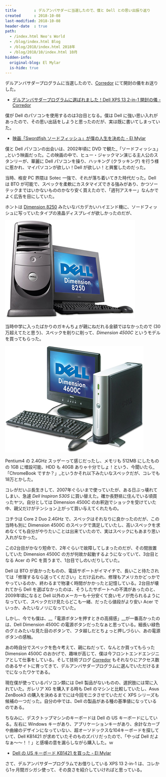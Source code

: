 ```yaml
---
title        : デルアンバサダーに当選したので、僕と Dell との思い出振り返り
created      : 2018-10-08
last-modified: 2018-10-08
header-date  : true
path:
  - /index.html Neo's World
  - /blog/index.html Blog
  - /blog/2018/index.html 2018年
  - /blog/2018/10/index.html 10月
hidden-info:
  original-blog: El Mylar
  is-hide: true
---
```


デルアンバサダープログラムに当選したので、[Corredor](http://neos21.hatenablog.com/) にて開封の儀をお送りした。

- [デルアンバサダープログラムに選ばれました！Dell XPS 13 2-in-1 開封の儀 - Corredor](http://neos21.hatenablog.com/entry/2018/10/07/203609)

僕が Dell のパソコンを使用するのは3台目となる。僕は Dell に強い思い入れがあったので、その思い出話をしようと思ったのだが、実は既に書いてしまっていた。

- [映画「Swordfish ソードフィッシュ」が僕の人生を決めた - El Mylar](http://neos21.hateblo.jp/entry/2017/05/01/173709)

僕と Dell パソコンの出会いは、2002年頃に DVD で観た_「ソードフィッシュ」_という映画だった。この映画の中で、ヒュー・ジャックマン演じる主人公のスタンリーが、華麗に Dell パソコンを操り、ハッキング (クラッキング) を行う様に惹かれ、マイパソコンが欲しい！Dell が欲しい！と興奮したのだった。

当時、格安 PC 界隈は Sotec 一強で、それが落ち着いてきた時代だった。Dell は BTO が可能で、スペックを柔軟にカスタマイズできる強みがあり、かつソーテックまではいかないもののかなり安く買えたので、「週刊アスキー」なんかでよく広告を目にしていた。

ホントは [Dimension 8250](http://www.ari-web.com/shop/pc/dell/dimension-8250-2.htm) みたいなバカデカいハイエンド機に、ソードフィッシュに写っていたタイプの液晶ディスプレイが欲しかったのだが、

![](/blog/2017/05/01-02-02.jpg)

当時中学に入ったばかりのガキんちょが親にねだれる金額ではなかったので (30万超えてたと思う)、スペックを削りに削って、_Dimension 4500C_ というモデルを買ってもらった。

![](/blog/2017/05/01-02-01.jpg)

Pentium4 の 2.4GHz スッゲーって感じだったし、メモリも 512MB にしたものの 1GB に増設可能、HDD も 40GB ありゃ十分でしょ！という、今聞いたら_「ChromeBook ですか？」_というかそれ以下みたいなスペックだが、コレでも18万とかした。

コレがだいぶ長生きして、2007年ぐらいまで使っていたが、ある日ぶっ壊れてしまい、急遽 _Dell Inspiron 530S_ に買い替えた。確か長野県に住んでいる頃買ったヤツ。自分としては Dimension 4500C のお釈迦でショックを受けていた中、親父だけがテンション上がって買い与えてくれたもの。

コチラは Core 2 Duo 2.4GHz で、スペックはそれなりに良かったのだが、この当時も別に Dimension 4500C のスペックで満足していたし、高いスペックを求めなくても自分がやりたいことは出来ていたので、実はスペックにもあまり思い入れがなかった。

この2台目がかなり短命で、2年ぐらいで故障してしまったのだが、その間放置していた Dimension 4500C の方が何故か起動するようになっていて、3台目となる Acer の PC を買うまで、1台目でしのいだりしていた。

Dell は BTO が良かったものの、電話サポートがイマイチで、長いこと待たされては「修理するなら送ってください」とだけ云われ、修理もアメリカかどっかでやっているのか、終わるまで物凄く時間がかかったと記憶している。2台目が壊れてから Dell を選ばなかったのは、そうしたサポートへの不満があったのと、2009年頃になると Dell 以外のメーカーも十分安くて良いモノが売られるようになっていて、スペックだけ見たらどこも一緒、だったら値段がより安い Acer でいっか、みたいなノリになっていた。

しかし、今でも僕は、__「電源ボタンを押すときの高揚感」__が一番高かったのは、Dell Dimension 4500C の電源ボタンだったなぁと思っている。細長い緑色のグミみたいな見た目のボタンで、フタ越しだとちょっと押しづらい、あの電源ボタンの感触。

あの時自分でスペックを色々考えて、親にねだって、なんとか買ってもらった Dimension 4500C のおかげで、趣味が高じて、僕は今フロントエンドエンジニアとして仕事をしている。そして技術ブログ [Corredor](http://neos21.hatenablog.com/) もそれなりにアクセス数のあるサイトに育ってきて、デルアンバサダープログラムに選んでいただけるまでになったワケである。

現在僕が使っているパソコン類には Dell 製品がないものの、選択肢には常に入れていた。ガレリア XG を購入する時も Dell のマシンと比較していたし、Asus ZenBook3 の購入を決めるまでには今回モニタさせていただく XPS シリーズも候補の一つだった。自分の中では、Dell の製品がある種の基準値になっているのである。

ちなみに、デスクトップマシンのキーボードは Dell の US キーボードにしている。左右に Windows キーがあり、アプリケーションキーがあり、余計なカーブや曲線のデザインになっていない、超オーソドックスな104キーボードを探していて、Dell KB1421 が求めていたそのものズバリだったので、「やっぱ Dell だよなぁ～～！！」と感嘆の意を漏らしながら購入した。ｗ

- [Dell の US キーボード KB1421 を買った - El Mylar](http://neos21.hateblo.jp/entry/2018/05/26/172548)

さて、デルアンバサダープログラムでお借りしている XPS 13 2-in-1 は、コレから1ヶ月間ガシガシ使って、その良さを紹介していければと思っている。
